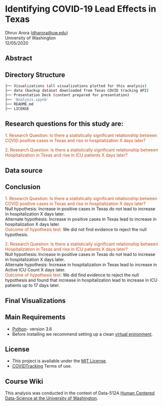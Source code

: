 # Identifying COVID-19 Lead Effects in Texas
Dhruv Arora (dharora@uw.edu)  
University of Washington  
12/05/2020

## Abstract

## Directory Structure
```bash
├── Visualizations (all visualizations plotted for this analysis)
├── data (backup dataset downloaded from Texas COVID tracking API)
├── Presentation Deck (content prepared for presentation)
├── 'Analysis.ipynb'
├── README.md
├── LICENSE

```

## Research questions for this study are:
<font color='#C24914'>1. Research Question: Is there a statistically significant relationship between COVID positive cases in Texas and rise in hospitalization X days later?</font> 

<font color='#C24914'>2. Research Question:  Is there a statistically significant relationship between Hospitalization in Texas and rise in ICU patients X days later?</font>


## Data source


## Conclusion
<font color='#C24914'>1. Research Question: Is there a statistically significant relationship between COVID positive cases in Texas and rise in hospitalization X days later?</font>  
Null hypothesis: Increase in positive cases in Texas do not lead to increase in hospitalization X days later.  
Alternate hypothesis: Increase in positive cases in Texas lead to increase in hospitalization X days later.  
<font color='#C24914'>Outcome of hypothesis test:</font> We did not find evidence to reject the null hypothesis.  
   
   
<font color='#C24914'>2. Research Question:  Is there a statistically significant relationship between Hospitalization in Texas and rise in ICU patients X days later?</font>    
Null hypothesis: Increase in positive cases in Texas do not lead to increase in hospitalization X days later.   
Alternate hypothesis: Increase in hospitalization in Texas lead to increase in Active ICU Count X days later.  
<font color='#C24914'>Outcome of hypothesis test:</font> We did find evidence to reject the null hypothesis and found that increase in hospitalization lead to increase in ICU patients up to 17 days later.  

## Final Visualizations


## Main Requirements
* [Python](https://www.python.org/)- version 3.6
* Before installing we recommend setting up a clean [virtual enironment](https://docs.python.org/3.6/tutorial/venv.html).
  
## License
* This project is available under the [MIT License](https://covidtracking.com/terms-and-conditions/).
* [COVIDTracking](https://covidtracking.com/terms-and-conditions/) Terms of use.

## Course Wiki
This analysis was conducted in the context of Data-512A [Human Centered Data-Science at the University of Washington](https://www.washington.edu/datasciencemasters/course-descriptions/).
